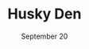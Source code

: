 ---
layout: archive
title: "Husky Den"
date: 'September 20'
year: 2024
description: Explores concepts and techniques for design and construction of reliable and maintainable software systems, xprogram structures and designs
---
